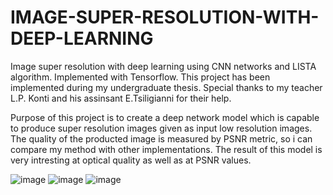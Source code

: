 # IMAGE-SUPER-RESOLUTION-WITH-DEEP-LEARNING
Image super resolution with deep learning using CNN networks and LISTA algorithm. Implemented with Tensorflow. 
This project has been implemented during my undergraduate thesis. Special thanks to my teacher L.P. Konti and his assinsant E.Tsiligianni for their help. 

Purpose of this project is to create a deep network model which is capable to produce super resolution images given as input low resolution images. The quality of the producted image is measured by PSNR metric, so i can compare my method with other implementations. The result of this model is very intresting  at optical quality as well as at PSNR values.


![image](https://user-images.githubusercontent.com/17177043/194942633-b7e7fa22-d288-49bd-85b6-fbea3614aaef.png) ![image](https://user-images.githubusercontent.com/17177043/194942807-e0de6c9a-d49f-472d-91d4-f7b812812821.png) ![image](https://user-images.githubusercontent.com/17177043/194942826-4eecd1b8-1d2b-48cf-b1d1-38ed8283790d.png)



